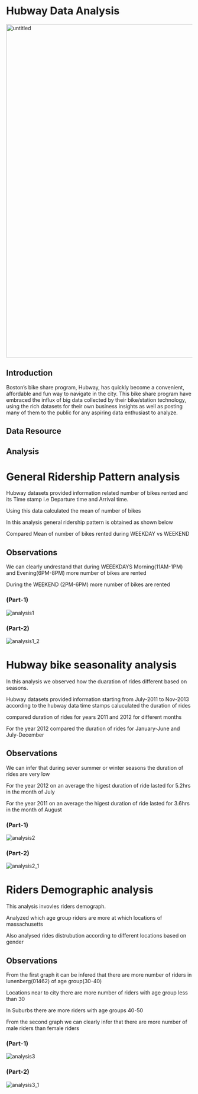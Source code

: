 # Hubway Data Analysis 

<img width="900" alt="untitled" src="https://cloud.githubusercontent.com/assets/25045759/25140509/9b4fe4d6-242e-11e7-8954-17c529616d10.png">

## Introduction
Boston’s bike share program, Hubway, has quickly become a convenient, affordable and fun way to navigate in the city. This bike share program have embraced the influx of big data collected by their bike/station technology, using the rich datasets for their own business insights as well as posting many of them to the public for any aspiring data enthusiast to analyze.
## Data Resource
## Analysis 

# General Ridership Pattern analysis

Hubway datasets provided information related number of bikes rented and its Time stamp i.e Departure time and Arrival time.

Using this data calculated the mean of number of bikes

In this analysis general ridership pattern is obtained as shown below

Compared Mean of number of bikes rented during WEEKDAY vs WEEKEND

## Observations
We can clearly undrestand that during WEEEKDAYS Morning(11AM-1PM) and Evening(6PM-8PM) more number of bikes are rented

During the WEEKEND (2PM-6PM) more number of bikes are rented

### (Part-1)
![analysis1](https://cloud.githubusercontent.com/assets/25045759/25202544/be8ab3e0-2523-11e7-980b-f9154b9300d0.png)

### (Part-2)
![analysis1_2](https://cloud.githubusercontent.com/assets/25045759/25202545/be8d3854-2523-11e7-9ee9-1e7b19eed072.png)


# Hubway bike seasonality analysis

In this analysis we observed how the duaration of rides different based on seasons.

Hubway datasets provided information starting from July-2011 to Nov-2013 according to the hubway data time stamps caluculated the duration of rides 

compared duration of rides for years 2011 and 2012 for different months

For the year 2012 compared the duration of rides for January-June and July-December

## Observations
We can infer that during sever summer or winter seasons the duration of rides are very low

For the year 2012 on an average the higest duration of ride lasted for 5.2hrs in the month of July

For the year 2011 on an average the higest duration of ride lasted for 3.6hrs in the month of August

### (Part-1)
![analysis2](https://cloud.githubusercontent.com/assets/25045759/25202547/be8e8484-2523-11e7-9725-fc2934f37b12.png)

### (Part-2)
![analysis2_1](https://cloud.githubusercontent.com/assets/25045759/25202546/be8d5bcc-2523-11e7-8b32-683b6a234047.png)


# Riders Demographic analysis

This analysis invovles riders demograph. 

Analyzed which age group riders are more at which locations of massachusetts

Also analysed rides distrubution according to different locations based on gender

## Observations
From the first graph it can be infered that there are more number of riders in lunenberg(01462) of age group(30-40)

Locations near to city there are more number of riders with age group less than 30

In Suburbs there are more riders with age groups 40-50

From the second graph we can clearly infer that there are more number of male riders than female riders


### (Part-1)
![analysis3](https://cloud.githubusercontent.com/assets/25045759/25202548/be910fec-2523-11e7-9bdf-1f86ff7d5ef5.png)

### (Part-2)
![analysis3_1](https://cloud.githubusercontent.com/assets/25045759/25202549/be923494-2523-11e7-9ea6-c6b046b7f3b1.png)
